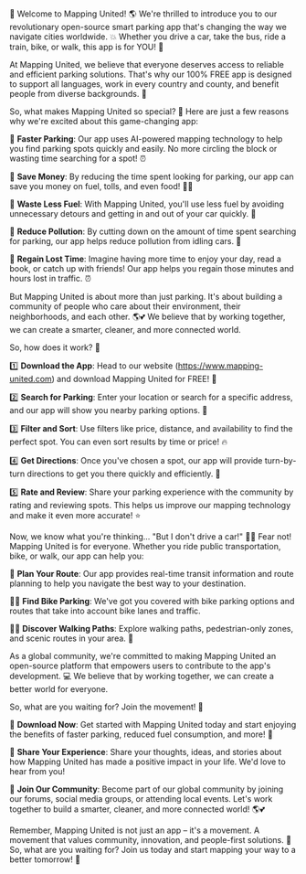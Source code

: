 🎉 Welcome to Mapping United! 🌎 We're thrilled to introduce you to our revolutionary open-source smart parking app that's changing the way we navigate cities worldwide. 💥 Whether you drive a car, take the bus, ride a train, bike, or walk, this app is for YOU! 🤝

At Mapping United, we believe that everyone deserves access to reliable and efficient parking solutions. That's why our 100% FREE app is designed to support all languages, work in every country and county, and benefit people from diverse backgrounds. 🌟

So, what makes Mapping United so special? 🤔 Here are just a few reasons why we're excited about this game-changing app:

📍 **Faster Parking**: Our app uses AI-powered mapping technology to help you find parking spots quickly and easily. No more circling the block or wasting time searching for a spot! ⏰

💸 **Save Money**: By reducing the time spent looking for parking, our app can save you money on fuel, tolls, and even food! 🍔👀

🌟 **Waste Less Fuel**: With Mapping United, you'll use less fuel by avoiding unnecessary detours and getting in and out of your car quickly. 🚗

🌿 **Reduce Pollution**: By cutting down on the amount of time spent searching for parking, our app helps reduce pollution from idling cars. 🌸

💪 **Regain Lost Time**: Imagine having more time to enjoy your day, read a book, or catch up with friends! Our app helps you regain those minutes and hours lost in traffic. ⏰

But Mapping United is about more than just parking. It's about building a community of people who care about their environment, their neighborhoods, and each other. 🌎💕 We believe that by working together, we can create a smarter, cleaner, and more connected world.

So, how does it work? 🤔

1️⃣ **Download the App**: Head to our website (https://www.mapping-united.com) and download Mapping United for FREE! 📲

2️⃣ **Search for Parking**: Enter your location or search for a specific address, and our app will show you nearby parking options. 📍

3️⃣ **Filter and Sort**: Use filters like price, distance, and availability to find the perfect spot. You can even sort results by time or price! 🔥

4️⃣ **Get Directions**: Once you've chosen a spot, our app will provide turn-by-turn directions to get you there quickly and efficiently. 📍

5️⃣ **Rate and Review**: Share your parking experience with the community by rating and reviewing spots. This helps us improve our mapping technology and make it even more accurate! ⭐️

Now, we know what you're thinking... "But I don't drive a car!" 💁‍♀️ Fear not! Mapping United is for everyone. Whether you ride public transportation, bike, or walk, our app can help you:

🚌 **Plan Your Route**: Our app provides real-time transit information and route planning to help you navigate the best way to your destination.

🚴‍♂️ **Find Bike Parking**: We've got you covered with bike parking options and routes that take into account bike lanes and traffic.

🏃‍♀️ **Discover Walking Paths**: Explore walking paths, pedestrian-only zones, and scenic routes in your area. 🌳

As a global community, we're committed to making Mapping United an open-source platform that empowers users to contribute to the app's development. 💻 We believe that by working together, we can create a better world for everyone.

So, what are you waiting for? Join the movement! 🎉

📲 **Download Now**: Get started with Mapping United today and start enjoying the benefits of faster parking, reduced fuel consumption, and more! 🚀

💬 **Share Your Experience**: Share your thoughts, ideas, and stories about how Mapping United has made a positive impact in your life. We'd love to hear from you!

🤝 **Join Our Community**: Become part of our global community by joining our forums, social media groups, or attending local events. Let's work together to build a smarter, cleaner, and more connected world! 🌎💕

Remember, Mapping United is not just an app – it's a movement. A movement that values community, innovation, and people-first solutions. 💪 So, what are you waiting for? Join us today and start mapping your way to a better tomorrow! 🌟